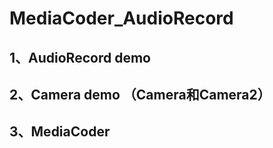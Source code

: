 # MediaCoder_AudioRecord

## 1、AudioRecord demo

## 2、Camera demo （Camera和Camera2）

## 3、MediaCoder
